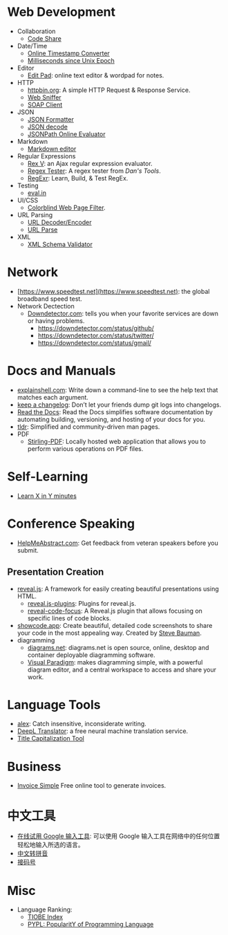 # Web Development

* Collaboration
    * [Code Share](https://codeshare.io)
* Date/Time
    * [Online Timestamp Converter](http://www.epochconverter.com/)
    * [Milliseconds since Unix Epoch](http://currentmillis.com/)
* Editor
    * [Edit Pad](https://www.editpad.org): online text editor & wordpad for notes.
* HTTP
    * [httpbin.org](http://httpbin.org): A simple HTTP Request & Response Service.
    * [Web Sniffer](http://web-sniffer.net)
    * [SOAP Client](http://www.soapclient.com/soapclient)
* JSON
    * [JSON Formatter](http://www.jsoneditoronline.org/)
    * [JSON decode](http://json.parser.online.fr/)
    * [JSONPath Online Evaluator](https://jsonpath.com)
* Markdown
    * [Markdown editor](https://dillinger.io)
* Regular Expressions
    * [Rex V](http://www.rexv.org): an Ajax regular expression evaluator.
    * [Regex Tester](https://www.regexpal.com): A regex tester from _Dan's Tools_.
    * [RegExr](https://regexr.com): Learn, Build, & Test RegEx.
* Testing
    * [eval.in](https://eval.in)
* UI/CSS
    * [Colorblind Web Page Filter](https://www.toptal.com/designers/colorfilter/).
* URL Parsing
    * [URL Decoder/Encoder](http://meyerweb.com/eric/tools/dencoder/)
    * [URL Parse](https://mrcoles.com/urlparse/)
* XML
    * [XML Schema Validator](http://xmltools.corefiling.com/schemaValidate/)

# Network

* [https://www.speedtest.net](https://www.speedtest.net): the global broadband speed test.
* Network Dectection
    * [Downdetector.com](https://downdetector.com): tells you when your favorite services are down or having problems.
        * https://downdetector.com/status/github/
        * https://downdetector.com/status/twitter/
        * https://downdetector.com/status/gmail/

# Docs and Manuals

* [explainshell.com](https://explainshell.com): Write down a command-line to see the help text that matches each argument.
* [keep a changelog](https://keepachangelog.com): Don’t let your friends dump git logs into changelogs.
* [Read the Docs](https://readthedocs.org/): Read the Docs simplifies software documentation by automating building, versioning, and hosting of your docs for you.
* [tldr](https://tldr.sh): Simplified and community-driven man pages.
* PDF
    * [Stirling-PDF]: Locally hosted web application that allows you to perform various operations on PDF files.

# Self-Learning

* [Learn X in Y minutes](https://learnxinyminutes.com)

# Conference Speaking

* [HelpMeAbstract.com](http://helpmeabstract.com): Get feedback from veteran speakers before you submit.

## Presentation Creation

* [reveal.js](https://github.com/hakimel/reveal.js): A framework for easily creating beautiful presentations using HTML.
    * [reveal.js-plugins](https://github.com/rajgoel/reveal.js-plugins): Plugins for reveal.js.
    * [reveal-code-focus](https://github.com/bnjmnt4n/reveal-code-focus): A Reveal.js plugin that allows focusing on specific lines of code blocks.
* [showcode.app](https://showcode.app): Create beautiful, detailed code screenshots to share your code in the most appealing way. Created by [Steve Bauman](https://twitter.com/SteveTheBauman).
* diagramming
    * [diagrams.net](https://app.diagrams.net): diagrams.net is open source, online, desktop and container deployable diagramming software.
    * [Visual Paradigm](https://online.visual-paradigm.com): makes diagramming simple, with a powerful diagram editor, and a central workspace to access and share your work.

# Language Tools

* [alex](https://alexjs.com): Catch insensitive, inconsiderate writing.
* [DeepL Translator](https://www.deepl.com/en/translator): a free neural machine translation service.
* [Title Capitalization Tool](https://capitalizemytitle.com)

# Business

* [Invoice Simple](https://app.invoicesimple.com) Free online tool to generate invoices.

# 中文工具

* [在线试用 Google 输入工具](https://www.google.com/intl/zh-CN/inputtools/try/): 可以使用 Google 输入工具在网络中的任何位置轻松地输入所选的语言。
* [中文转拼音](https://www.ifreesite.com/pinyin/)
* [接码号](https://jiemahao.com)

# Misc

* Language Ranking:
    * [TIOBE Index](https://www.tiobe.com/tiobe-index/)
    * [PYPL: PopularitY of Programming Language](http://pypl.github.io/PYPL.html)

[Stirling-PDF]: https://github.com/Frooodle/Stirling-PDF

